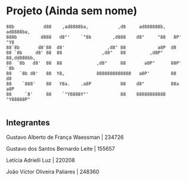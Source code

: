 # Projeto (Ainda sem nome)

```
88b           d88    ,ad8888ba,           ,d8     ad888888b,    ad8888ba,  
888b         d888   d8"'    `"8b        ,d888    d8"     "88   8P'    "Y8  
88`8b       d8'88  d8'                ,d8" 88            a8P  d8           
88 `8b     d8' 88  88               ,d8"   88         ,d8P"   88,dd888bb,  
88  `8b   d8'  88  88             ,d8"     88       a8P"      88P'    `8b  
88   `8b d8'   88  Y8,            8888888888888   a8P'        88       d8  
88    `888'    88   Y8a.    .a8P           88    d8"          88a     a8P  
88     `8'     88    `"Y8888Y"'            88    88888888888   "Y88888P"   
                                                                          
```

## Integrantes

Gustavo Alberto de França Waessman | 234726

Gustavo dos Santos Bernardo Leite | 155657

Letícia Adrielli Luz | 220208

João Víctor Oliveira Paliares | 248360
